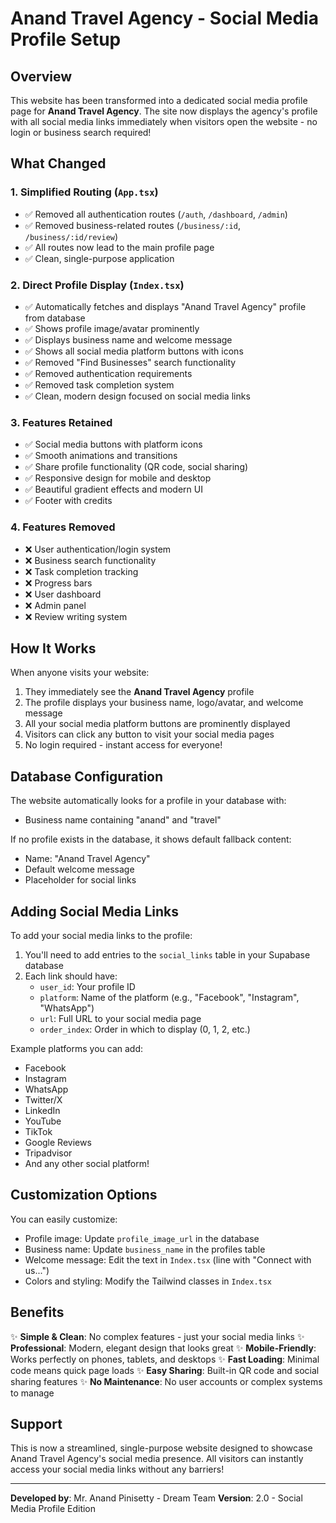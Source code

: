 # Anand Travel Agency - Social Media Profile Setup

## Overview
This website has been transformed into a dedicated social media profile page for **Anand Travel Agency**. The site now displays the agency's profile with all social media links immediately when visitors open the website - no login or business search required!

## What Changed

### 1. **Simplified Routing** (`App.tsx`)
- ✅ Removed all authentication routes (`/auth`, `/dashboard`, `/admin`)
- ✅ Removed business-related routes (`/business/:id`, `/business/:id/review`)
- ✅ All routes now lead to the main profile page
- ✅ Clean, single-purpose application

### 2. **Direct Profile Display** (`Index.tsx`)
- ✅ Automatically fetches and displays "Anand Travel Agency" profile from database
- ✅ Shows profile image/avatar prominently
- ✅ Displays business name and welcome message
- ✅ Shows all social media platform buttons with icons
- ✅ Removed "Find Businesses" search functionality
- ✅ Removed authentication requirements
- ✅ Removed task completion system
- ✅ Clean, modern design focused on social media links

### 3. **Features Retained**
- ✅ Social media buttons with platform icons
- ✅ Smooth animations and transitions
- ✅ Share profile functionality (QR code, social sharing)
- ✅ Responsive design for mobile and desktop
- ✅ Beautiful gradient effects and modern UI
- ✅ Footer with credits

### 4. **Features Removed**
- ❌ User authentication/login system
- ❌ Business search functionality
- ❌ Task completion tracking
- ❌ Progress bars
- ❌ User dashboard
- ❌ Admin panel
- ❌ Review writing system

## How It Works

When anyone visits your website:
1. They immediately see the **Anand Travel Agency** profile
2. The profile displays your business name, logo/avatar, and welcome message
3. All your social media platform buttons are prominently displayed
4. Visitors can click any button to visit your social media pages
5. No login required - instant access for everyone!

## Database Configuration

The website automatically looks for a profile in your database with:
- Business name containing "anand" and "travel"

If no profile exists in the database, it shows default fallback content:
- Name: "Anand Travel Agency"
- Default welcome message
- Placeholder for social links

## Adding Social Media Links

To add your social media links to the profile:

1. You'll need to add entries to the `social_links` table in your Supabase database
2. Each link should have:
   - `user_id`: Your profile ID
   - `platform`: Name of the platform (e.g., "Facebook", "Instagram", "WhatsApp")
   - `url`: Full URL to your social media page
   - `order_index`: Order in which to display (0, 1, 2, etc.)

Example platforms you can add:
- Facebook
- Instagram
- WhatsApp
- Twitter/X
- LinkedIn
- YouTube
- TikTok
- Google Reviews
- Tripadvisor
- And any other social platform!

## Customization Options

You can easily customize:
- Profile image: Update `profile_image_url` in the database
- Business name: Update `business_name` in the profiles table
- Welcome message: Edit the text in `Index.tsx` (line with "Connect with us...")
- Colors and styling: Modify the Tailwind classes in `Index.tsx`

## Benefits

✨ **Simple & Clean**: No complex features - just your social media links
✨ **Professional**: Modern, elegant design that looks great
✨ **Mobile-Friendly**: Works perfectly on phones, tablets, and desktops
✨ **Fast Loading**: Minimal code means quick page loads
✨ **Easy Sharing**: Built-in QR code and social sharing features
✨ **No Maintenance**: No user accounts or complex systems to manage

## Support

This is now a streamlined, single-purpose website designed to showcase Anand Travel Agency's social media presence. All visitors can instantly access your social media links without any barriers!

---

**Developed by**: Mr. Anand Pinisetty - Dream Team
**Version**: 2.0 - Social Media Profile Edition
